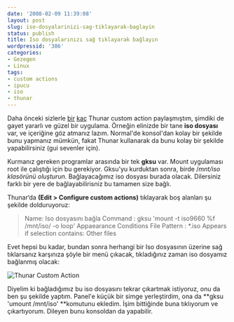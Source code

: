 ```yaml
---
date: '2008-02-09 11:39:08'
layout: post
slug: iso-dosyalarinizi-sag-tiklayarak-baglayin
status: publish
title: Iso dosyalarınızı sağ tıklayarak bağlayın
wordpressid: '386'
categories:
- Gezegen
- Linux
tags:
- custom actions
- ipucu
- iso
- thunar
---
```


Daha önceki sizlerle [bir](http://arsln.org/video-dosyalarinizi-sag-tiklayarak-320x240-formatina-donusturun/) [kaç](http://arsln.org/video-dosyalarini-sag-tiklama-ile-tvde-acmak/) Thunar custom action paylaşmıştım, şimdiki de gayet yararlı ve güzel bir uygulama. Örneğin elinizde bir tane **iso dosyası** var, ve içeriğine göz atmanız lazım. Normal'de konsol'dan kolay bir şekilde bunu yapmanız mümkün, fakat Thunar kullanarak da bunu kolay bir şekilde yapabilirsiniz (gui sevenler için).

Kurmanız gereken programlar arasında bir tek **gksu** var. Mount uygulaması root ile çalıştığı için bu gerekiyor. Gksu'yu kurduktan sonra, birde /_mnt/iso klasörünü oluşturun._ Bağlayacağımız iso dosyası burada olacak. Dilersiniz farklı bir yere de bağlayabilirisniz bu tamamen size bağlı. 

Thunar‘da **(Edit > Configure custom actions)** tıklayarak boş alanları şu şekilde dolduruyoruz:




> Name: Iso dosyasını bağla
Command : gksu 'mount -t iso9660 %f /mnt/iso/ -o loop'
Appaearance Conditions
File Pattern : *.iso 
Appears if selection contains: Other files




Evet hepsi bu kadar, bundan sonra herhangi bir Iso dosyasının üzerine sağ tıklarsanız karşınıza şöyle bir menü çıkacak, tıkladığınız zaman iso dosyamız bağlanmış olacak:

 ![Thunar Custom Action](http://arsln.org/image/isothunar2.jpg)

Diyelim ki bağladığımız bu iso dosyasını tekrar çıkartmak istiyoruz, onu da ben şu şekilde yaptım. Panel'e küçük bir simge yerleştirdim, ona da **gksu 'umount /mnt/iso' **komutunu ekledim. İşim bittiğinde buna tıklıyorum ve çıkartıyorum. Dileyen bunu konsoldan da yapabilir. 
